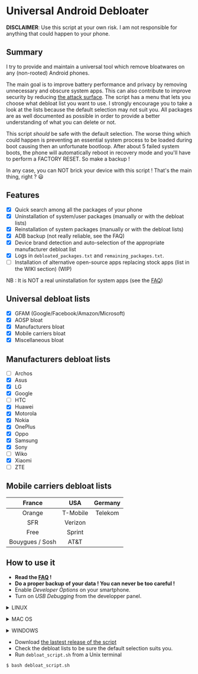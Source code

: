 # Universal Android Debloater

**DISCLAIMER**: Use this script at your own risk. I am not responsible for anything that could happen to your phone. 

## Summary
I try to provide and maintain a universal tool which remove bloatwares on any (non-rooted) Android phones. 

The main goal is to improve battery performance and privacy by removing unnecessary and obscure system apps. This can also contribute to improve security by reducing [the attack surface](https://en.wikipedia.org/wiki/Attack_surface). The script has a menu that lets you choose what debloat list you want to use. I strongly encourage you to take a look at the lists because the default selection may not suit you. All packages are as well documented as possible in order to provide a better understanding of what you can delete or not.

This script *should* be safe with the default selection. The worse thing which could happen is preventing an essential system process to be loaded during boot causing then an unfortunate bootloop. After about 5 failed system boots, the phone will automatically reboot in recovery mode and you'll have to perform a FACTORY RESET. So make a backup ! 

In any case, you can NOT brick your device with this script ! That's the main thing, right ? :smiley:

## Features 
* [X] Quick search among all the packages of your phone
* [X] Uninstallation of system/user packages (manually or with the debloat lists)
* [X] Reinstallation of system packages (manually or with the debloat lists)
* [X] ADB backup (not really reliable, see the FAQ)
* [X] Device brand detection and auto-selection of the appropriate manufacturer debloat list
* [X] Logs in `debloated_packages.txt` and `remaining_packages.txt`.
* [ ] Installation of alternative open-source apps replacing stock apps (list in the WIKI section) (WIP)

NB : It is NOT a real uninstallation for system apps (see the [FAQ](https://gitlab.com/W1nst0n/universal-android-debloater/-/wikis/FAQ))

## Universal debloat lists 
* [X] GFAM (Google/Facebook/Amazon/Microsoft)
* [X] AOSP bloat
* [X] Manufacturers bloat
* [X] Mobile carriers bloat
* [X] Miscellaneous bloat

## Manufacturers debloat lists
* [ ] Archos
* [X] Asus
* [X] LG
* [X] Google
* [ ] HTC
* [X] Huawei
* [X] Motorola
* [X] Nokia
* [X] OnePlus
* [X] Oppo  
* [X] Samsung
* [X] Sony
* [ ] Wiko
* [X] Xiaomi
* [ ] ZTE

## Mobile carriers debloat lists 

|**France**       | **USA**  |**Germany** |
|:---------------:|:--------:|:----------:|
| Orange          | T-Mobile |  Telekom   |
| SFR             | Verizon  |            |
| Free            | Sprint   |            |
| Bouygues / Sosh | AT&T     |            |


## How to use it 
- **Read the [FAQ](https://gitlab.com/W1nst0n/universal-android-debloater/-/wikis/FAQ) !**
- **Do a proper backup of your data ! You can never be too careful !**
- Enable *Developer Options* on your smartphone.
- Turn on *USB Debugging* from the developper panel.
<p>
<details>
<summary>LINUX</summary>

- Install *Android plateform tools* and *qpdf* on your PC :

Debian Base :
```bash
$ sudo apt install android-sdk-platform-tools qpdf
```
Arch-Linux Base :
```bash
$ sudo pacman -S android-tools qpdf
```
Fedora :
```bash
$ sudo yum install android-tools qpdf
```
</details>
</p>

<p>
<details>
<summary>MAC OS</summary>

- Install [Homebrew](https://brew.sh/)
- Install *Android plateform tools* and *qpdf*

You will also need to upgrade your bash package because Apple ships a very old bash version (3.2.57) due to licencing issues.

```bash
$ brew install android-platform-tools qpdf bash
```

You have to make the new bash version your default : 

```bash
$ sudo echo "/usr/local/bin/bash" >> /etc/shells
$ chsh -s /usr/local/bin/bash
```
Check if it works : 

```bash
$ echo $BASH_VERSION
```
</details>
</p>

<p>
<details>
<summary>WINDOWS</summary>

For now, there is no USB support in the WSL. This means you need to install both Windows and linux plateform-tools and force using adb server.
- Download [android platefrom tools](https://dl.google.com/android/repository/platform-tools-latest-windows.zip) and unzip it somewhere. [Add the folder to your PATH](https://www.architectryan.com/2018/03/17/add-to-the-path-on-windows-10/).
- [Install USB drivers of your device](https://developer.android.com/studio/run/oem-usb#Drivers)
- Check your device is detected :
```batch
> adb devices
```

- Install [WSL2 (Windows Subsystem for Linux)](https://itsfoss.com/install-bash-on-windows/) in order to be able to run bash scripts.
- Install *Android plateform tools* and *qpdf* from the Debian/Ubuntu shell
- Download the last version of the script
```bash
$ sudo apt update && sudo apt upgrade
$ sudo apt install android-sdk-platform-tools qpdf
$ wget 
```
- Check the version of ADB on linux & windows
```bash
adb version
```
You need the same version otherwise it will not work. It's very likely your Ubuntu/Debian ADB version is older than the Windows one. 
Download the lastest linux plateform tools from Google and replace your adb binaries with the new ones :
```bash
$ wget https://dl.google.com/android/repository/platform-tools-latest-linux.zip
$ sudo cp platform-tools/adb /usr/bin/adb
$ sudo chmod 755 /usr/bin/adb
$ adb version
```
kill the WSL adb server and start the ADB server on Windows.
```bash
$ adb kill-server
```
From a windows console : 
```batch
> adb kill-server
> adb start-server
> adb devices
```
Note : You can access your Windows files under `/mnt/c/`

</details>
</p>


- Download [the lastest release of the script](https://gitlab.com/W1nst0n/universal-android-debloater/-/releases) 
- Check the debloat lists to be sure the default selection suits you.
- Run `debloat_script.sh` from a Unix terminal 
```bash
$ bash debloat_script.sh
```
